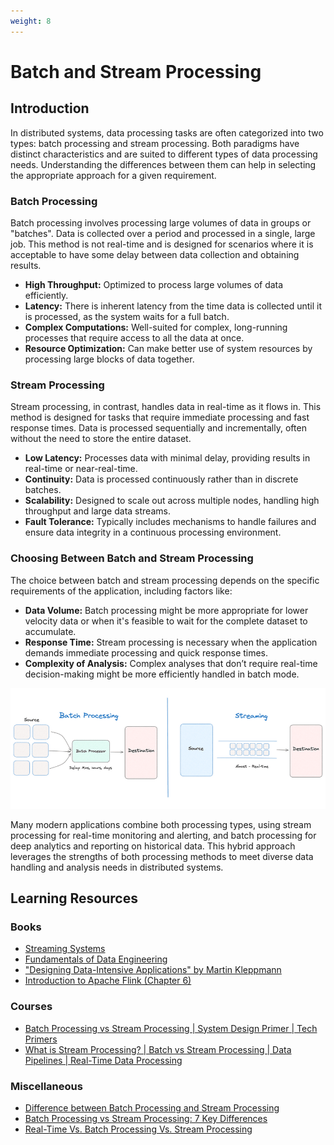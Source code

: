 ```yaml
---
weight: 8
---
```


# Batch and Stream Processing

## Introduction

In distributed systems, data processing tasks are often categorized into two types: batch processing and stream processing. Both paradigms have distinct characteristics and are suited to different types of data processing needs. Understanding the differences between them can help in selecting the appropriate approach for a given requirement.

### Batch Processing

Batch processing involves processing large volumes of data in groups or "batches". Data is collected over a period and processed in a single, large job. This method is not real-time and is designed for scenarios where it is acceptable to have some delay between data collection and obtaining results.

- **High Throughput:** Optimized to process large volumes of data efficiently.
- **Latency:** There is inherent latency from the time data is collected until it is processed, as the system waits for a full batch.
- **Complex Computations:** Well-suited for complex, long-running processes that require access to all the data at once.
- **Resource Optimization:** Can make better use of system resources by processing large blocks of data together.

### Stream Processing

Stream processing, in contrast, handles data in real-time as it flows in. This method is designed for tasks that require immediate processing and fast response times. Data is processed sequentially and incrementally, often without the need to store the entire dataset.

- **Low Latency:** Processes data with minimal delay, providing results in real-time or near-real-time.
- **Continuity:** Data is processed continuously rather than in discrete batches.
- **Scalability:** Designed to scale out across multiple nodes, handling high throughput and large data streams.
- **Fault Tolerance:** Typically includes mechanisms to handle failures and ensure data integrity in a continuous processing environment.

### Choosing Between Batch and Stream Processing

The choice between batch and stream processing depends on the specific requirements of the application, including factors like:

- **Data Volume:** Batch processing might be more appropriate for lower velocity data or when it's feasible to wait for the complete dataset to accumulate.
- **Response Time:** Stream processing is necessary when the application demands immediate processing and quick response times.
- **Complexity of Analysis:** Complex analyses that don’t require real-time decision-making might be more efficiently handled in batch mode.

![Batch and Stream Processing](batch-vs-streaming.png)

Many modern applications combine both processing types, using stream processing for real-time monitoring and alerting, and batch processing for deep analytics and reporting on historical data. This hybrid approach leverages the strengths of both processing methods to meet diverse data handling and analysis needs in distributed systems.









## Learning Resources



### Books
- [Streaming Systems](https://www.oreilly.com/library/view/streaming-systems/9781491983867/)
- [Fundamentals of Data Engineering](https://www.oreilly.com/library/view/fundamentals-of-data/9781098108298/)
- ["Designing Data-Intensive Applications" by Martin Kleppmann](https://www.oreilly.com/library/view/designing-data-intensive-applications/9781491903063/)
- [Introduction to Apache Flink (Chapter 6)](https://www.oreilly.com/library/view/introduction-to-apache/9781491977132/)

### Courses
- [Batch Processing vs Stream Processing | System Design Primer | Tech Primers](https://www.youtube.com/watch?v=A3Mvy8WMk04)
- [What is Stream Processing? | Batch vs Stream Processing | Data Pipelines | Real-Time Data Processing](https://www.youtube.com/watch?v=ya4298V8Mqo)


### Miscellaneous
- [Difference between Batch Processing and Stream Processing](https://www.geeksforgeeks.org/difference-between-batch-processing-and-stream-processing/)
- [Batch Processing vs Stream Processing: 7 Key Differences](https://atlan.com/batch-processing-vs-stream-processing/)
- [Real-Time Vs. Batch Processing Vs. Stream Processing](https://www.harperdb.io/post/real-time-vs-batch-processing-vs-stream-processing)